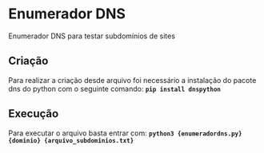 # Enumerador DNS

Enumerador DNS para testar subdomínios de sites

## Criação

Para realizar a criação desde arquivo foi necessário a instalação do pacote dns do python com o seguinte comando:
    **`pip install dnspython`**

## Execução

Para executar o arquivo basta entrar com: **`python3 {enumeradordns.py} {dominio} {arquivo_subdominios.txt}`**
